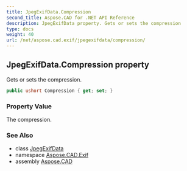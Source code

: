 ```yaml
---
title: JpegExifData.Compression
second_title: Aspose.CAD for .NET API Reference
description: JpegExifData property. Gets or sets the compression
type: docs
weight: 40
url: /net/aspose.cad.exif/jpegexifdata/compression/
---
```

## JpegExifData.Compression property

Gets or sets the compression.

```csharp
public ushort Compression { get; set; }
```

### Property Value

The compression.

### See Also

* class [JpegExifData](../)
* namespace [Aspose.CAD.Exif](../../../aspose.cad.exif/)
* assembly [Aspose.CAD](../../../)


